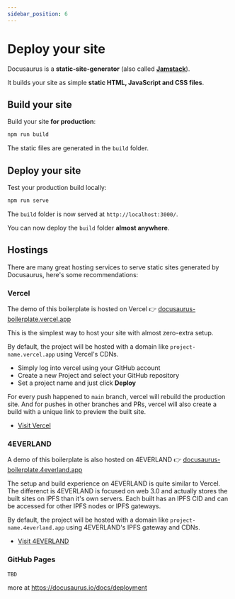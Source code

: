 ```yaml
---
sidebar_position: 6
---
```


# Deploy your site

Docusaurus is a **static-site-generator** (also called **[Jamstack](https://jamstack.org/)**).

It builds your site as simple **static HTML, JavaScript and CSS files**.

## Build your site

Build your site **for production**:

```bash
npm run build
```

The static files are generated in the `build` folder.

## Deploy your site

Test your production build locally:

```bash
npm run serve
```

The `build` folder is now served at `http://localhost:3000/`.

You can now deploy the `build` folder **almost anywhere**.

## Hostings

There are many great hosting services to serve static sites generated by Docusaurus, here's some recommendations:

### Vercel

The demo of this boilerplate is hosted on Vercel 👉 [docusaurus-boilerplate.vercel.app](https://docusaurus-boilerplate.vercel.app)

This is the simplest way to host your site with almost zero-extra setup.

By default, the project will be hosted with a domain like `project-name.vercel.app` using Vercel's CDNs.

- Simply log into vercel using your GitHub account
- Create a new Project and select your GitHub repository
- Set a project name and just click **Deploy**

For every push happened to `main` branch, vercel will rebuild the production site. And for pushes in other branches and PRs, vercel will also create a build with a unique link to preview the built site.

- [Visit Vercel](https://vercel.com/)

### 4EVERLAND

A demo of this boilerplate is also hosted on 4EVERLAND 👉 [docusaurus-boilerplate.4everland.app](https://docusaurus-boilerplate.4everland.app/)

The setup and build experience on 4EVERLAND is quite similar to Vercel. The differenct is 4EVERLAND is focused on web 3.0 and actually stores the built sites on IPFS than it's own servers. Each built has an IPFS CID and can be accessed for other IPFS nodes or IPFS gateways.

By default, the project will be hosted with a domain like `project-name.4everland.app` using 4EVERLAND's IPFS gateway and CDNs.

- [Visit 4EVERLAND](https://4everland.org)

### GitHub Pages

`TBD`

more at https://docusaurus.io/docs/deployment